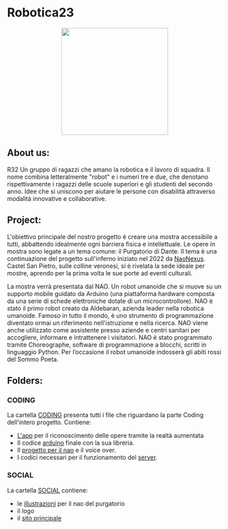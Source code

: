 # Robotica23
<p align="center">
  <img width="250" height="250" src="https://github.com/R32team/Robotica23/blob/main/social/website_main/images/R32-logo.ico">
</p>

## About us:

R32 Un gruppo di ragazzi che amano la robotica e il lavoro di squadra. Il nome combina letteralmente "robot" e i numeri tre e due, che denotano rispettivamente i ragazzi delle scuole superiori e gli studenti del secondo anno. Idee che si uniscono per aiutare le persone con disabilità attraverso modalità innovative e collaborative.

## Project:

L'obiettivo principale del nostro progetto è creare una mostra accessibile a tutti, abbattendo idealmente ogni barriera fisica e intellettuale.
Le opere in mostra sono legate a un tema comune: il Purgatorio di Dante. Il tema è una continuazione del progetto sull'inferno iniziato nel 2022 da [NaoNexus](https://naonexus.altervista.org/naochallenge2022/index.html). Castel San Pietro, sulle colline veronesi, si è rivelata la sede ideale per mostre, aprendo per la prima volta le sue porte ad eventi culturali.

La mostra verrà presentata dal NAO. Un robot umanoide che si muove su un supporto mobile guidato da Arduino (una piattaforma hardware composta da una serie di schede elettroniche dotate di un microcontrollore). 
NAO è stato il primo robot creato da Aldebaran, azienda leader nella robotica umanoide. Famoso in tutto il mondo, è uno strumento di programmazione diventato ormai un riferimento nell'istruzione e nella ricerca.
NAO viene anche utilizzato come assistente presso aziende e centri sanitari per accogliere, informare e intrattenere i visitatori. NAO è stato programmato tramite Choreographe, software di programmazione a blocchi, scritti in linguaggio Python.
Per l’occasione il robot umanoide indosserà gli abiti rossi del Sommo Poeta.

## Folders:

### CODING

La cartella [CODING](https://github.com/R32team/Robotica23/tree/main/coding) presenta tutti i file che riguardano la parte Coding dell'intero progetto.
Contiene:
- [L'app](https://github.com/R32team/Robotica23/tree/main/coding/app_controller) per il riconoscimento delle opere tramite la realtà aumentata
- Il codice [arduino](https://github.com/R32team/Robotica23/tree/main/coding/arduino_finale) finale con la sua libreria.
- Il [progetto per il nao](https://github.com/R32team/Robotica23/tree/main/coding/nao_project) e il voice over.
- I codici necessari per il funzionamento del [server](https://github.com/R32team/Robotica23/tree/main/coding/server_paintings).

### SOCIAL

La cartella [SOCIAL](https://github.com/R32team/Robotica23/tree/main/social) contiene:
- le [illustrazioni](https://github.com/R32team/Robotica23/tree/main/social/asset_purgatorio) per il nao del purgatorio  
- il logo
- il [sito principale](https://r32.altervista.org/)

